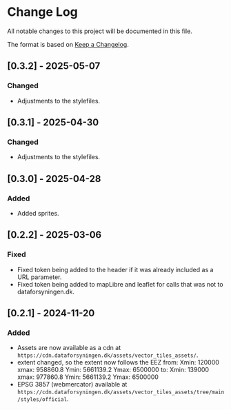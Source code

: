# Change Log
All notable changes to this project will be documented in this file.
 
The format is based on [Keep a Changelog](http://keepachangelog.com/).

## [0.3.2] - 2025-05-07

### Changed

- Adjustments to the stylefiles.

## [0.3.1] - 2025-04-30

### Changed

- Adjustments to the stylefiles.

## [0.3.0] - 2025-04-28

### Added

- Added sprites.

## [0.2.2] - 2025-03-06

### Fixed

- Fixed token being added to the header if it was already included as a URL parameter.
- Fixed token being added to mapLibre and leaflet for calls that was not to dataforsyningen.dk.

## [0.2.1] - 2024-11-20

### Added

- Assets are now available as a cdn at `https://cdn.dataforsyningen.dk/assets/vector_tiles_assets/`.
- extent changed, so the extent now follows the EEZ
from:
Xmin: 120000
xmax: 958860.8
Ymin: 5661139.2
Ymax: 6500000
to:
Xmin: 139000
xmax: 977860.8
Ymin: 5661139.2
Ymax: 6500000
- EPSG 3857 (webmercator) available at `https://cdn.dataforsyningen.dk/assets/vector_tiles_assets/tree/main/styles/official`.
